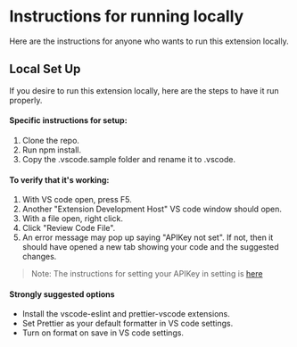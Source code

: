 # Instructions for running locally

Here are the instructions for anyone who wants to run this extension locally. 

## Local Set Up

If you desire to run this extension locally, here are the steps to have it run properly. 

#### Specific instructions for setup:
1. Clone the repo.
2. Run npm install.
3. Copy the .vscode.sample folder and rename it to .vscode.

#### To verify that it's working:
1. With VS code open, press F5.
2. Another "Extension Development Host" VS code window should open.
3. With a file open, right click.
4. Click "Review Code File".
5. An error message may pop up saying "APIKey not set". If not, then it should have opened a new tab showing your code and the suggested changes.

> Note: The instructions for setting your APIKey in setting is <a target="_blank" href="https://code.visualstudio.com/docs/getstarted/settings">here</a>

#### Strongly suggested options
- Install the vscode-eslint and prettier-vscode extensions.
- Set Prettier as your default formatter in VS code settings.
- Turn on format on save in VS code settings.
